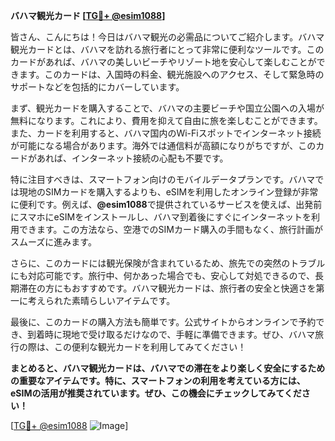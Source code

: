 **バハマ観光カード [[TG💪+ @esim1088](https://t.me/s/esim1088)]**

皆さん、こんにちは！今日はバハマ観光の必需品についてご紹介します。バハマ観光カードとは、バハマを訪れる旅行者にとって非常に便利なツールです。このカードがあれば、バハマの美しいビーチやリゾート地を安心して楽しむことができます。このカードは、入国時の料金、観光施設へのアクセス、そして緊急時のサポートなどを包括的にカバーしています。

まず、観光カードを購入することで、バハマの主要ビーチや国立公園への入場が無料になります。これにより、費用を抑えて自由に旅を楽しむことができます。また、カードを利用すると、バハマ国内のWi-Fiスポットでインターネット接続が可能になる場合があります。海外では通信料が高額になりがちですが、このカードがあれば、インターネット接続の心配も不要です。

特に注目すべきは、スマートフォン向けのモバイルデータプランです。バハマでは現地のSIMカードを購入するよりも、eSIMを利用したオンライン登録が非常に便利です。例えば、**@esim1088**で提供されているサービスを使えば、出発前にスマホにeSIMをインストールし、バハマ到着後にすぐにインターネットを利用できます。この方法なら、空港でのSIMカード購入の手間もなく、旅行計画がスムーズに進みます。

さらに、このカードには観光保険が含まれているため、旅先での突然のトラブルにも対応可能です。旅行中、何かあった場合でも、安心して対処できるので、長期滞在の方にもおすすめです。バハマ観光カードは、旅行者の安全と快適さを第一に考えられた素晴らしいアイテムです。

最後に、このカードの購入方法も簡単です。公式サイトからオンラインで予約でき、到着時に現地で受け取るだけなので、手軽に準備できます。ぜひ、バハマ旅行の際は、この便利な観光カードを利用してみてください！

**まとめると、バハマ観光カードは、バハマでの滞在をより楽しく安全にするための重要なアイテムです。特に、スマートフォンの利用を考えている方には、eSIMの活用が推奨されています。ぜひ、この機会にチェックしてみてください！**

[[TG💪+ @esim1088](https://t.me/s/esim1088) ![Image](https://i.postimg.cc/Y0z9fWf4/image.png)]